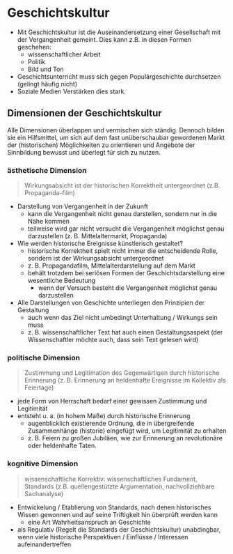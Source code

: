 # Geschichtskultur

- Mit Geschichtskultur ist die Auseinandersetzung einer Gesellschaft mit der Vergangenheit gemeint. Dies kann z.B. in diesen Formen geschehen:
  - wissenschaftlicher Arbeit
  - Politik
  - Bild und Ton
- Geschichtsunterricht muss sich gegen Populärgeschichte durchsetzen (gelingt häufig nicht)
- Soziale Medien Verstärken dies stark.

## Dimensionen der Geschichtskultur

Alle Dimensionen überlappen und vermischen sich ständig. Dennoch bilden sie ein Hilfsmittel, um sich auf dem fast unüberschaubar gewordenen Markt der (historischen) Möglichkeiten zu orientieren und Angebote der Sinnbildung bewusst und überlegt für sich zu nutzen.

### ästhetische Dimension

> Wirkungsabsicht ist der historischen Korrektheit untergeordnet (z.B. Propaganda-film) 

- Darstellung von Vergangenheit in der Zukunft
  - kann die Vergangenheit nicht genau darstellen, sondern nur in die Nähe kommen
  - teilweise wird gar nicht versucht die Vergangenheit möglichst genau darzustellen (z. B. Mittelaltermarkt, Propaganda)
- Wie werden historische Ereignisse künstlerisch gestaltet?
  - historische Korrektheit spielt nicht immer die entscheidende Rolle, sondern ist der Wirkungsabsicht untergeordnet
  - z. B. Propagandafilm, Mittelalterdarstellung auf dem Markt
  - behält trotzdem bei seriösen Formen der Geschichtsdarstellung eine wesentliche Bedeutung
    - wenn der Versuch besteht die Vergangenheit möglichst genau darzustellen
- Alle Darstellungen von Geschichte unterliegen den Prinzipien der Gestaltung
  - auch wenn das Ziel nicht umbedingt Unterhaltung / Wirkungs sein muss
  - z. B. wissenschaftlicher Text hat auch einen Gestaltungsaspekt (der Wissenschaftler möchte auch, dass sein Text gelesen wird)

### politische Dimension

> Zustimmung und Legitimation des Gegenwärtigen durch historische Erinnerung (z. B. Erinnerung an heldenhafte Ereignisse im Kollektiv als Feiertage)

- jede Form von Herrschaft bedarf einer gewissen Zustimmung und Legitimität
- entsteht u. a. (in hohem Maße) durch historische Erinnerung
  - augenblicklich existierende Ordnung, die in übergreifende Zusammenhänge (historie) eingefügt wird, um Legitimität zu erhalten
  - z. B. Feiern zu großen Jubiläen, wie zur Erinnerung an revolutionäre oder heldenhafte Taten.

### kognitive Dimension

> wissenschaftliche Korrektiv: wissenschaftliches Fundament, Standards (z.B. quellengestützte Argumentation, nachvollziehbare Sachanalyse)

- Entwickelung / Etablierung von Standards, nach denen historisches Wissen gewonnen und auf seine Triftigkeit hin überprüft werden kann
  - eine Art Wahrheitsanspruch an Geschichte
- als Regulativ (Regelt die Standards der Geschichtskultur) unabdingbar, wenn viele historische Perspektiven / Einflüsse / Interessen aufeinandertreffen
